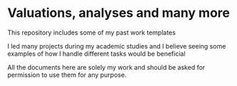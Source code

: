 # Valuations, analyses and many more

This repository includes some of my past work templates

I led many projects during my academic studies and I believe seeing some examples
of how I handle different tasks would be beneficial

All the documents here are solely my work and should be asked for permission to use them for any purpose.
